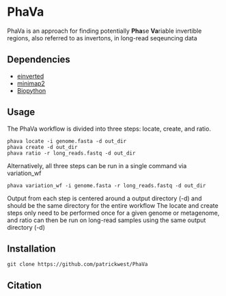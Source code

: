 # PhaVa
PhaVa is an approach for finding potentially **Pha**se **Va**riable invertible regions, also referred to as invertons, in long-read seqeuncing data

## Dependencies
+ [einverted](https://emboss.sourceforge.net/apps/release/6.6/emboss/apps/einverted.html)
+ [minimap2](https://github.com/lh3/minimap2)
+ [Biopython](https://biopython.org/)

## Usage
The PhaVa workflow is divided into three steps: locate, create, and ratio. 
```
phava locate -i genome.fasta -d out_dir
phava create -d out_dir
phava ratio -r long_reads.fastq -d out_dir
```
Alternatively, all three steps can be run in a single command via variation_wf
```
phava variation_wf -i genome.fasta -r long_reads.fastq -d out_dir
```
Output from each step is centered around a output directory (-d) and should be the same directory for the entire workflow 
The locate and create steps only need to be performed once for a given genome or metagenome, and ratio can then be run on long-read samples using the same output directory (-d)

## Installation
```
git clone https://github.com/patrickwest/PhaVa
```
## Citation
